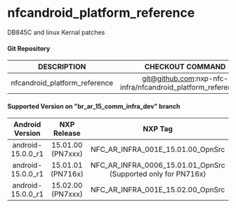 # nfcandroid_platform_reference
DB845C and linux Kernal patches

#### Git Repository

| DESCRIPTION        | CHECKOUT COMMAND          |
| :-------------: |:-------------:| 
| nfcandroid_platform_reference | git@github.com:nxp-nfc-infra/nfcandroid_platform_reference.git |

#### Supported Version on "br_ar_15_comm_infra_dev" branch
| Android Version        | NXP Release          | NXP Tag  |
| :-------------: |:---------------------:| :-----:|
| android-15.0.0_r1              |  15.01.00 (PN7xxx) |  NFC_AR_INFRA_001E_15.01.00_OpnSrc |
| android-15.0.0_r1              |  15.01.01 (PN716x) | NFC_AR_INFRA_0006_15.01.01_OpnSrc (Supported only for PN716x) |
| android-15.0.0_r1              |  15.02.00 (PN7xxx) |  NFC_AR_INFRA_001E_15.02.00_OpnSrc |

